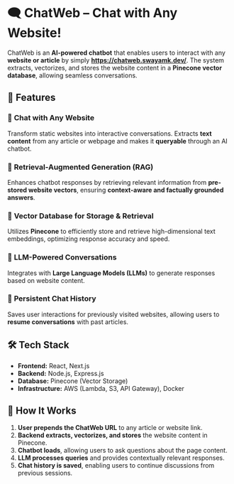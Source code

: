# 🗨️ ChatWeb – Chat with Any Website!  

ChatWeb is an **AI-powered chatbot** that enables users to interact with any **website or article** by simply **https://chatweb.swayamk.dev/**. The system extracts, vectorizes, and stores the website content in a **Pinecone vector database**, allowing seamless conversations.  

## 🚀 Features  

### 🔹 **Chat with Any Website**  
Transform static websites into interactive conversations. Extracts **text content** from any article or webpage and makes it **queryable** through an AI chatbot.  

### 🔹 **Retrieval-Augmented Generation (RAG)**  
Enhances chatbot responses by retrieving relevant information from **pre-stored website vectors**, ensuring **context-aware and factually grounded answers**.  

### 🔹 **Vector Database for Storage & Retrieval**  
Utilizes **Pinecone** to efficiently store and retrieve high-dimensional text embeddings, optimizing response accuracy and speed.  

### 🔹 **LLM-Powered Conversations**  
Integrates with **Large Language Models (LLMs)** to generate responses based on website content.  

### 🔹 **Persistent Chat History**  
Saves user interactions for previously visited websites, allowing users to **resume conversations** with past articles.  

## 🛠️ Tech Stack  

- **Frontend:** React, Next.js  
- **Backend:** Node.js, Express.js  
- **Database:** Pinecone (Vector Storage)  
- **Infrastructure:** AWS (Lambda, S3, API Gateway), Docker  

## 🔧 How It Works  

1. **User prepends the ChatWeb URL** to any article or website link.  
2. **Backend extracts, vectorizes, and stores** the website content in Pinecone.  
3. **Chatbot loads**, allowing users to ask questions about the page content.  
4. **LLM processes queries** and provides contextually relevant responses.  
5. **Chat history is saved**, enabling users to continue discussions from previous sessions.  


